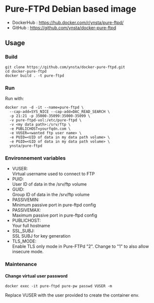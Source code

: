 # Pure-FTPd Debian based image

- DockerHub : https://hub.docker.com/r/ynsta/pure-ftpd/
- GitHub : https://github.com/ynsta/docker-pure-ftpd

## Usage

### Build

```shell
git clone https://github.com/ynsta/docker-pure-ftpd.git
cd docker-pure-ftpd
docker build . -t pure-ftpd
```

### Run

Run with:

```shell
docker run -d -it --name=pure-ftpd \
  --cap-add=SYS_NICE --cap-add=DAC_READ_SEARCH \
  -p 21:21 -p 35000-35099:35000-35099 \
  -v pure-ftpd-vol:/etc/pure-ftpd \
  -v <my data path>:/srv/ftp \
  -e PUBLICHOST=yourfqdn.com \
  -e VUSER=<wanted ftp user name> \
  -e PUID=<UID of data in my data path volume> \
  -e PGID=<GID of data in my data path volume> \
  ynsta/pure-ftpd
```

### Environnement variables

- VUSER:\
  Virtual username used to connect to FTP
- PUID:\
  User ID of data in the /srv/ftp volume
- GUID:\
  Group ID of data in the /srv/ftp volume
- PASSIVEMIN:\
  Minimum passive port in pure-ftpd config
- PASSIVEMAX:\
  Maximum passive port in pure-ftpd config
- PUBLICHOST:\
  Your full hostname
- SSL_SUBJ:\
  SSL SUBJ for key generation
- TLS_MODE:\
  Enable TLS only mode in Pure-FTPd "2". Change to "1" to also allow insecure mode.

### Maintenance

#### Change virtual user password

```shell
docker exec -it pure-ftpd pure-pw passwd VUSER -m
```

Replace VUSER with the user provided to create the container env.
